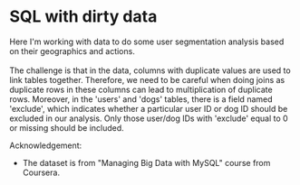 # SQL with dirty data

Here I'm working with data to do some user segmentation analysis based on their geographics and actions.<br><br>
The challenge is that in the data, columns with duplicate values are used to link tables together. Therefore, we need to be careful when doing joins as duplicate rows in these columns can lead to multiplication of duplicate rows. Moreover, in the 'users' and 'dogs' tables, there is a field named 'exclude', which indicates whether a particular user ID or dog ID should be excluded in our analysis. Only those user/dog IDs with 'exclude' equal to 0 or missing should be included. 

Acknowledgement:
- The dataset is from "Managing Big Data with MySQL" course from Coursera.
